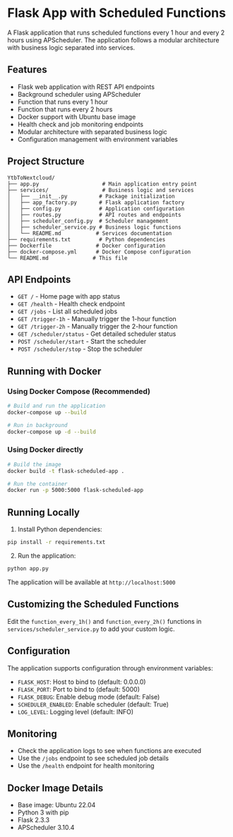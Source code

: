 # Flask App with Scheduled Functions

A Flask application that runs scheduled functions every 1 hour and every 2 hours using APScheduler. The application follows a modular architecture with business logic separated into services.

## Features

- Flask web application with REST API endpoints
- Background scheduler using APScheduler
- Function that runs every 1 hour
- Function that runs every 2 hours
- Docker support with Ubuntu base image
- Health check and job monitoring endpoints
- Modular architecture with separated business logic
- Configuration management with environment variables

## Project Structure

```
YtbToNextcloud/
├── app.py                    # Main application entry point
├── services/                 # Business logic and services
│   ├── __init__.py          # Package initialization
│   ├── app_factory.py       # Flask application factory
│   ├── config.py            # Application configuration
│   ├── routes.py            # API routes and endpoints
│   ├── scheduler_config.py  # Scheduler management
│   ├── scheduler_service.py # Business logic functions
│   └── README.md           # Services documentation
├── requirements.txt         # Python dependencies
├── Dockerfile              # Docker configuration
├── docker-compose.yml      # Docker Compose configuration
└── README.md              # This file
```

## API Endpoints

- `GET /` - Home page with app status
- `GET /health` - Health check endpoint
- `GET /jobs` - List all scheduled jobs
- `GET /trigger-1h` - Manually trigger the 1-hour function
- `GET /trigger-2h` - Manually trigger the 2-hour function
- `GET /scheduler/status` - Get detailed scheduler status
- `POST /scheduler/start` - Start the scheduler
- `POST /scheduler/stop` - Stop the scheduler

## Running with Docker

### Using Docker Compose (Recommended)

```bash
# Build and run the application
docker-compose up --build

# Run in background
docker-compose up -d --build
```

### Using Docker directly

```bash
# Build the image
docker build -t flask-scheduled-app .

# Run the container
docker run -p 5000:5000 flask-scheduled-app
```

## Running Locally

1. Install Python dependencies:
```bash
pip install -r requirements.txt
```

2. Run the application:
```bash
python app.py
```

The application will be available at `http://localhost:5000`

## Customizing the Scheduled Functions

Edit the `function_every_1h()` and `function_every_2h()` functions in `services/scheduler_service.py` to add your custom logic.

## Configuration

The application supports configuration through environment variables:

- `FLASK_HOST`: Host to bind to (default: 0.0.0.0)
- `FLASK_PORT`: Port to bind to (default: 5000)
- `FLASK_DEBUG`: Enable debug mode (default: False)
- `SCHEDULER_ENABLED`: Enable scheduler (default: True)
- `LOG_LEVEL`: Logging level (default: INFO)

## Monitoring

- Check the application logs to see when functions are executed
- Use the `/jobs` endpoint to see scheduled job details
- Use the `/health` endpoint for health monitoring

## Docker Image Details

- Base image: Ubuntu 22.04
- Python 3 with pip
- Flask 2.3.3
- APScheduler 3.10.4